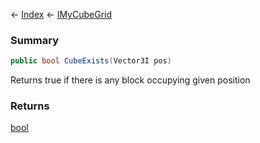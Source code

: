 ← [Index](Api-Index) ← [IMyCubeGrid](VRage.Game.ModAPI.Ingame.IMyCubeGrid)

### Summary

```csharp
public bool CubeExists(Vector3I pos)
```

Returns true if there is any block occupying given position

### Returns

[bool](System.Boolean)

